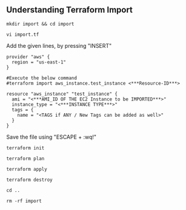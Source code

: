 ## Understanding Terraform Import
```
mkdir import && cd import
```
```
vi import.tf
```
Add the given lines, by pressing "INSERT" 
```
provider "aws" {
  region = "us-east-1"
}   

#Execute the below command
#terraform import aws_instance.test_instance <***Resource-ID***>

resource "aws_instance" "test_instance" {
  ami = "<***AMI_ID OF THE EC2 Instance to be IMPORTED***>"
  instance_type = "<***INSTANCE TYPE***>"
  tags = {
    name = "<TAGS if ANY / New Tags can be added as well>"
  }
}
```
Save the file using "ESCAPE + :wq!"
```
terraform init
```
```
terraform plan
```
```
terraform apply
```
```
terraform destroy
```
```
cd ..
```
```
rm -rf import
```
